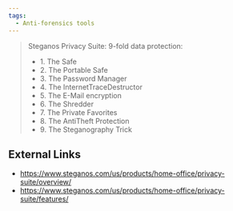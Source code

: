 ```yaml
---
tags:
  - Anti-forensics tools
---
```

> Steganos Privacy Suite: 9-fold data protection:
>
> - 1\. The Safe
> - 2\. The Portable Safe
> - 3\. The Password Manager
> - 4\. The InternetTraceDestructor
> - 5\. The E-Mail encryption
> - 6\. The Shredder
> - 7\. The Private Favorites
> - 8\. The AntiTheft Protection
> - 9\. The Steganography Trick

## External Links

- <https://www.steganos.com/us/products/home-office/privacy-suite/overview/>
- <https://www.steganos.com/us/products/home-office/privacy-suite/features/>